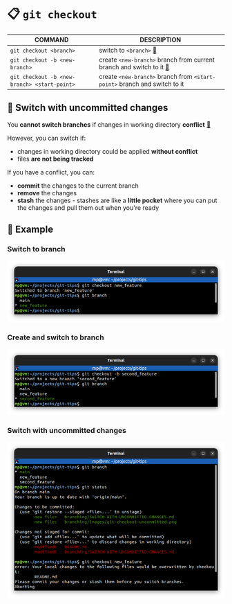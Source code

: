 # 📋 `git checkout`

| COMMAND                                      | DESCRIPTION                                                                                         |
| -------------------------------------------- | --------------------------------------------------------------------------------------------------- |
| `git checkout <branch>`                      | switch to `<branch>` [🔗](#switch-to-branch)                                                         |
| `git checkout -b <new-branch>`               | create `<new-branch>` branch from current branch and switch to it [🔗](#create-and-switch-to-branch) |
| `git checkout -b <new-branch> <start-point>` | create `<new-branch>` branch from `<start-point>` branch and switch to it                           |

## 📌 Switch with uncommitted changes

You **cannot switch branches** if changes in working directory **conflict** [🔗](#switch-with-uncommitted-changes)

However, you can switch if:
- changes in working directory could be applied **without conflict**
- files **are not being tracked**

If you have a conflict, you can:
- **commit** the changes to the current branch
- **remove** the changes
- **stash** the changes - stashes are like a **little pocket** where you can put the changes and pull them out when you're ready

## 📌 Example

### Switch to branch

![](images/git-checkout.png)

### Create and switch to branch

![](images/git-checkout-branch-create.png)

### Switch with uncommitted changes

![](images/git-checkout-uncommitted.png)